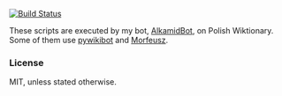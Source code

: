 [![Build Status](https://travis-ci.org/alkamid/wiktionary.svg?branch=master)](https://travis-ci.org/alkamid/wiktionary)

These scripts are executed by my bot, [AlkamidBot](https://pl.wiktionary.org/wiki/Wikipedysta:AlkamidBot), on Polish Wiktionary. Some of them use [pywikibot](https://github.com/wikimedia/pywikibot-core) and [Morfeusz](http://sgjp.pl/morfeusz/).

### License

MIT, unless stated otherwise.
